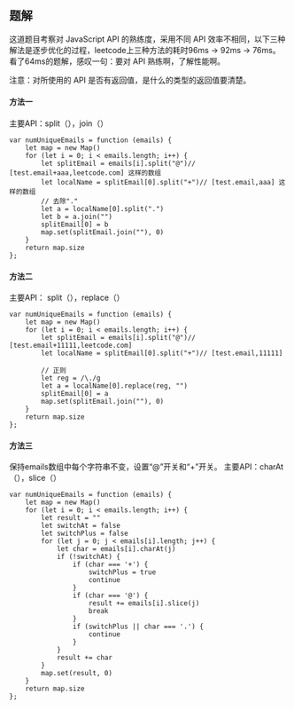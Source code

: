 ## 题解

这道题目考察对 JavaScript API 的熟练度，采用不同 API 效率不相同，以下三种解法是逐步优化的过程，leetcode上三种方法的耗时96ms → 92ms → 76ms。
看了64ms的题解，感叹一句：要对 API 熟练啊，了解性能啊。

注意：对所使用的 API 是否有返回值，是什么的类型的返回值要清楚。

#### 方法一

主要API：split（），join（）

```
var numUniqueEmails = function (emails) {
    let map = new Map()
    for (let i = 0; i < emails.length; i++) {
        let splitEmail = emails[i].split("@")// [test.email+aaa,leetcode.com] 这样的数组
        let localName = splitEmail[0].split("+")// [test.email,aaa] 这样的数组
        // 去除"."
        let a = localName[0].split(".")
        let b = a.join("")
        splitEmail[0] = b
        map.set(splitEmail.join(""), 0)
    }
    return map.size
};
```

#### 方法二

主要API： split（），replace（）

```
var numUniqueEmails = function (emails) {
    let map = new Map()
    for (let i = 0; i < emails.length; i++) {
        let splitEmail = emails[i].split("@")// [test.email+11111,leetcode.com]
        let localName = splitEmail[0].split("+")// [test.email,11111]

        // 正则
        let reg = /\./g
        let a = localName[0].replace(reg, "")
        splitEmail[0] = a
        map.set(splitEmail.join(""), 0)
    }
    return map.size
};
```

#### 方法三

保持emails数组中每个字符串不变，设置“@”开关和“+”开关。
主要API：charAt（），slice（）

```
var numUniqueEmails = function (emails) {
    let map = new Map()
    for (let i = 0; i < emails.length; i++) {
        let result = ""
        let switchAt = false
        let switchPlus = false
        for (let j = 0; j < emails[i].length; j++) {
            let char = emails[i].charAt(j)
            if (!switchAt) {
                if (char === '+') {
                    switchPlus = true
                    continue
                }
                if (char === '@') {
                    result += emails[i].slice(j)
                    break
                }
                if (switchPlus || char === '.') {
                    continue
                }
            }
            result += char
        }
        map.set(result, 0)
    }
    return map.size
};
```